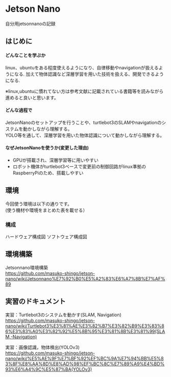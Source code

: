 # Jetson Nano
自分用jetsonnanoの記録
## はじめに
#### どんなことを学ぶか
linux、ubuntuをある程度使えるようになり、自律移動やnavigationが扱えるようになる.
加えて物体認識など深層学習を用いた技術を扱える、開発できるようになる.

※linux,ubuntuに慣れてない方は参考文献に記載されている書籍等を読みながら進めると良いと思います。  

#### どんな過程で
JetsonNanoのセットアップを行うことや、turtlebot3のSLAMやnavigationのシステムを動かしながら理解する。  
YOLO等を通して、深層学習を用いた物体認識について動かしながら理解する。

#### なぜJetsonNanoを使うか(変更した理由)
* GPUが搭載され、深層学習等に用いやすい
* ロボット機体がturtlebot3ベースで変更前の制御回路がlinux準拠のRaspberryPiのため、搭載しやすい

## 環境
今回使う環境は以下の通りです。  
(使う機材や環境をまとめた表を載せる）

### 構成
ハードウェア構成図
ソフトウェア構成図
## 環境構築
Jetsonnano環境構築  
https://github.com/masuko-shingo/jetson-nano/wiki/Jetsonnano%E7%92%B0%E5%A2%83%E6%A7%8B%E7%AF%89

## 実習のドキュメント
実習：Turtlebot3のシステムを動かす(SLAM, Navigation)  
https://github.com/masuko-shingo/jetson-nano/wiki/Turtlebot3%E3%81%AE%E3%82%B7%E3%82%B9%E3%83%86%E3%83%A0%E3%82%92%E5%8B%95%E3%81%8B%E3%81%99(SLAM,-Navigation)

実習：画像認識，物体検出(YOLOv3)  
https://github.com/masuko-shingo/jetson-nano/wiki/%E5%AE%9F%E7%BF%92%EF%BC%9A%E7%94%BB%E5%83%8F%E8%AA%8D%E8%AD%98%EF%BC%8C%E7%89%A9%E4%BD%93%E6%A4%9C%E5%87%BA(YOLOv3)
